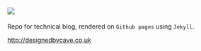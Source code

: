 # <img src="http://www.designedbycave.co.uk/images/cave_logo.png"> #

Repo for technical blog, rendered on `Github pages` using `Jekyll`.

http://designedbycave.co.uk
